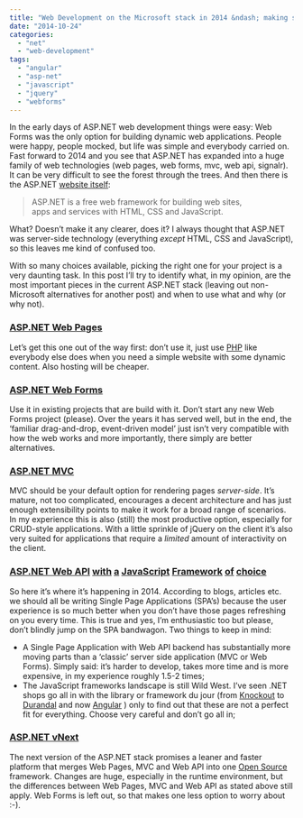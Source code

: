 ```yaml
---
title: "Web Development on the Microsoft stack in 2014 &ndash; making sensible choices"
date: "2014-10-24"
categories: 
  - "net"
  - "web-development"
tags: 
  - "angular"
  - "asp-net"
  - "javascript"
  - "jquery"
  - "webforms"
---
```


In the early days of ASP.NET web development things were easy: Web Forms was the only option for building dynamic web applications. People were happy, people mocked, but life was simple and everybody carried on.  
Fast forward to 2014 and you see that ASP.NET has expanded into a huge family of web technologies (web pages, web forms, mvc, web api, signalr). It can be very difficult to see the forest through the trees. And then there is the ASP.NET [website itself](http://asp.net):

> ASP.NET is a free web framework for building web sites,  
> apps and services with HTML, CSS and JavaScript.

What? Doesn’t make it any clearer, does it? I always thought that ASP.NET was server-side technology (everything _except_ HTML, CSS and JavaScript), so this leaves me kind of confused too.

With so many choices available, picking the right one for your project is a very daunting task. In this post I’ll try to identify what, in my opinion, are the most important pieces in the current ASP.NET stack (leaving out non-Microsoft alternatives for another post) and when to use what and why (or why not).

### [ASP.NET Web Pages](http://www.asp.net/web-pages)

Let’s get this one out of the way first: don’t use it, just use [PHP](http://php.net) like everybody else does when you need a simple website with some dynamic content. Also hosting will be cheaper.

### [ASP.NET Web Forms](http://www.asp.net/web-forms)

Use it in existing projects that are build with it. Don’t start any new Web Forms project (please). Over the years it has served well, but in the end, the ‘familiar drag-and-drop, event-driven model’ just isn’t very compatible with how the web works and more importantly, there simply are better alternatives.

### [ASP.NET MVC](http://www.asp.net/mvc)

MVC should be your default option for rendering pages _server-side_. It’s mature, not too complicated, encourages a decent architecture and has just enough extensibility points to make it work for a broad range of scenarios. In my experience this is also (still) the most productive option, especially for CRUD-style applications. With a little sprinkle of jQuery on the client it’s also very suited for applications that require a _limited_ amount of interactivity on the client.

### [ASP.NET Web API](http://www.asp.net/web-api) [with](https://angularjs.org/) [a](http://facebook.github.io/react/) [JavaScript](http://backbonejs.org/) [Framework](http://emberjs.com/) [of](http://ampersandjs.com/) [choice](http://knockoutjs.com/)

So here it’s where it’s happening in 2014. According to blogs, articles etc. we should all be writing Single Page Applications (SPA’s) because the user experience is so much better when you don’t have those pages refreshing on you every time. This is true and yes, I’m enthusiastic too but please, don’t blindly jump on the SPA bandwagon. Two things to keep in mind:

- A Single Page Application with Web API backend has substantially more moving parts than a ‘classic’ server side application (MVC or Web Forms). Simply said: it’s harder to develop, takes more time and is more expensive, in my experience roughly 1.5-2 times;
- The JavaScript frameworks landscape is still Wild West. I’ve seen .NET shops go all in with the library or framework du jour (from [Knockout](http://knockoutjs.com/) to [Durandal](http://durandaljs.com/) and now [Angular](https://angularjs.org/) ) only to find out that these are not a perfect fit for everything. Choose very careful and don’t go all in;

### [ASP.NET vNext](http://www.asp.net/vnext)

The next version of the ASP.NET stack promises a leaner and faster platform that merges Web Pages, MVC and Web API into one [Open Source](https://github.com/aspnet/Mvc) framework. Changes are huge, especially in the runtime environment, but the differences between Web Pages, MVC and Web API as stated above still apply. Web Forms is left out, so that makes one less option to worry about :-).

